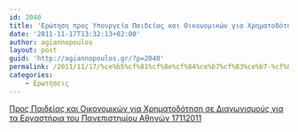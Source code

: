```yaml
---
id: 2040
title: 'Ερώτηση προς Υπουργεία Παιδείας και Οικονομικών για Χρηματοδότηση σε Διαγωνισμούς για τα Εργαστήρια  του Πανεπιστημίου Αθηνών 17-11-2011'
date: '2011-11-17T13:32:13+02:00'
author: agiannopoulos
layout: post
guid: 'http://agiannopoulos.gr/?p=2040'
permalink: /2011/11/17/%ce%b5%cf%81%cf%8e%cf%84%ce%b7%cf%83%ce%b7-%cf%80%cf%81%ce%bf%cf%82-%cf%85%cf%80%ce%bf%cf%85%cf%81%ce%b3%ce%b5%ce%af%ce%b1-%cf%80%ce%b1%ce%b9%ce%b4%ce%b5%ce%af%ce%b1%cf%82-%ce%ba%ce%b1%ce%b9-%ce%bf/
categories:
    - Ερωτήσεις
---
```


[Προς Παιδείας και Οικονομικών για Χρηματοδότηση σε Διαγωνισμούς για τα Εργαστήρια του Πανεπιστημίου Αθηνών 17112011](/wp-content/uploads/2012/04/doc)